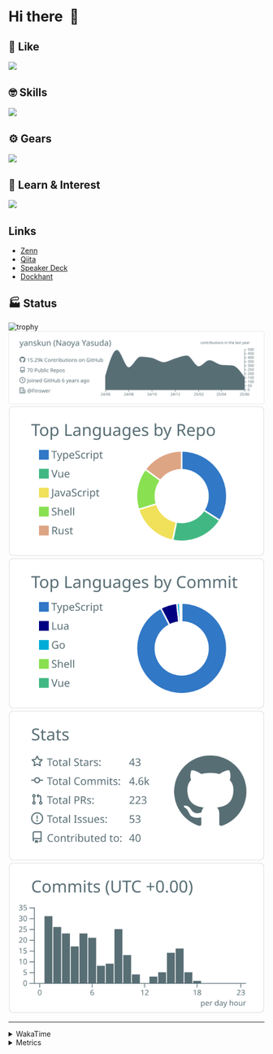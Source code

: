 # Hi there&nbsp; :wave:

## 💌 Like
<img src="https://go-skill-icons.vercel.app/api/icons?i=github" />

## 🤓 Skills
<img src="https://go-skill-icons.vercel.app/api/icons?i=js,ts,vue,nuxtjs,react,nextjs,go,lua,git" />

## ⚙️ Gears
<img src="https://go-skill-icons.vercel.app/api/icons?i=neovim,vscode,githubcopilot,alacritty,tmux" />

## 📖 Learn & Interest
<img src="https://go-skill-icons.vercel.app/api/icons?i=rust,deno,css,zig,playwright,githubactions,storybook,netlify,eslint" />

## Links
- [Zenn](https://zenn.dev/yanskun)
- [Qiita](https://qiita.com/yanskun)
- [Speaker Deck](https://speakerdeck.com/yanskun)
- [Dockhant](https://www.dockhunt.com/users/yanskun)

<!-- https://github.com/ryo-ma/github-profile-trophy -->

## 🏭 Status

<img src="https://github-profile-trophy.vercel.app/?username=yanskun&theme=onedark&row=1" alt="trophy">

<!-- https://github.com/vn7n24fzkq/github-profile-summary-cards -->
<picture>
  <source media="(prefers-color-scheme: dark)" srcset="https://raw.githubusercontent.com/yanskun/yanskun/master/profile-summary-card-output/nord_dark/0-profile-details.svg">
 <img src="https://raw.githubusercontent.com/yanskun/yanskun/master/profile-summary-card-output/default/0-profile-details.svg">
</picture>
<br>
<picture>
  <source media="(prefers-color-scheme: dark)" srcset="https://raw.githubusercontent.com/yanskun/yanskun/master/profile-summary-card-output/nord_dark/1-repos-per-language.svg">
 <img src="https://raw.githubusercontent.com/yanskun/yanskun/master/profile-summary-card-output/default/1-repos-per-language.svg">
</picture>
<picture>
  <source media="(prefers-color-scheme: dark)" srcset="https://raw.githubusercontent.com/yanskun/yanskun/master/profile-summary-card-output/nord_dark/2-most-commit-language.svg">
 <img src="https://raw.githubusercontent.com/yanskun/yanskun/master/profile-summary-card-output/default/2-most-commit-language.svg">
</picture>
<br>
<picture>
  <source media="(prefers-color-scheme: dark)" srcset="https://raw.githubusercontent.com/yanskun/yanskun/master/profile-summary-card-output/nord_dark/3-stats.svg">
 <img src="https://raw.githubusercontent.com/yanskun/yanskun/master/profile-summary-card-output/default/3-stats.svg">
</picture>
<picture>
  <source media="(prefers-color-scheme: dark)" srcset="https://raw.githubusercontent.com/yanskun/yanskun/master/profile-summary-card-output/nord_dark/4-productive-time.svg">
 <img src="https://raw.githubusercontent.com/yanskun/yanskun/master/profile-summary-card-output/default/4-productive-time.svg">
</picture>

---

<details>
  <summary>WakaTime</summary>
<!--START_SECTION:waka-->
![Code Time](http://img.shields.io/badge/Code%20Time-2%2C234%20hrs%2053%20mins-blue)

**🐱 My GitHub Data** 

> 📦 150.6 kB Used in GitHub's Storage 
 > 
> 🏆 1,861 Contributions in the Year 2025
 > 
> 💼 Opted to Hire
 > 
> 📜 130 Public Repositories 
 > 
> 🔑 4 Private Repositories 
 > 
**I'm an Early 🐤** 

```text
🌞 Morning                24161 commits       ████░░░░░░░░░░░░░░░░░░░░░   15.99 % 
🌆 Daytime                91822 commits       ███████████████░░░░░░░░░░   60.79 % 
🌃 Evening                31348 commits       █████░░░░░░░░░░░░░░░░░░░░   20.75 % 
🌙 Night                  3725 commits        █░░░░░░░░░░░░░░░░░░░░░░░░   02.47 % 
```
📅 **I'm Most Productive on Tuesday** 

```text
Monday                   23710 commits       ████░░░░░░░░░░░░░░░░░░░░░   15.70 % 
Tuesday                  33458 commits       ██████░░░░░░░░░░░░░░░░░░░   22.15 % 
Wednesday                31645 commits       █████░░░░░░░░░░░░░░░░░░░░   20.95 % 
Thursday                 28818 commits       █████░░░░░░░░░░░░░░░░░░░░   19.08 % 
Friday                   27361 commits       █████░░░░░░░░░░░░░░░░░░░░   18.11 % 
Saturday                 2140 commits        ░░░░░░░░░░░░░░░░░░░░░░░░░   01.42 % 
Sunday                   3924 commits        █░░░░░░░░░░░░░░░░░░░░░░░░   02.60 % 
```


📊 **This Week I Spent My Time On** 

```text
🕑︎ Time Zone: Asia/Tokyo

💬 Programming Languages: 
TypeScript               17 hrs 30 mins      ███████████████████████░░   93.18 % 
Other                    31 mins             █░░░░░░░░░░░░░░░░░░░░░░░░   02.84 % 
JavaScript               17 mins             ░░░░░░░░░░░░░░░░░░░░░░░░░   01.55 % 
YAML                     12 mins             ░░░░░░░░░░░░░░░░░░░░░░░░░   01.12 % 
Markdown                 8 mins              ░░░░░░░░░░░░░░░░░░░░░░░░░   00.74 % 

🔥 Editors: 
Neovim                   15 hrs 39 mins      █████████████████████░░░░   83.33 % 
VS Code                  3 hrs 7 mins        ████░░░░░░░░░░░░░░░░░░░░░   16.67 % 

💻 Operating System: 
Mac                      18 hrs 47 mins      █████████████████████████   100.00 % 
```


 Last Updated on 12/06/2025 05:25:42 UTC
<!--END_SECTION:waka-->
</details>

<details>
  <summary>Metrics</summary>
  <img src="https://github.com/yanskun/yanskun/blob/main/github-metrics.svg" alt="Metrics">
</details>
